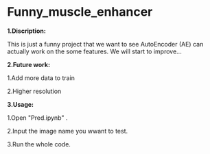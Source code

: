 # Funny_muscle_enhancer

**1.Discription:**

This is just a funny project that we want to see AutoEncoder (AE) can actually work on the some features. We will start to improve...


**2.Future work:**

1.Add more data to train

2.Higher resolution

**3.Usage:**

1.Open "Pred.ipynb" .

2.Input the image name you wwant to test.

3.Run the whole code.
